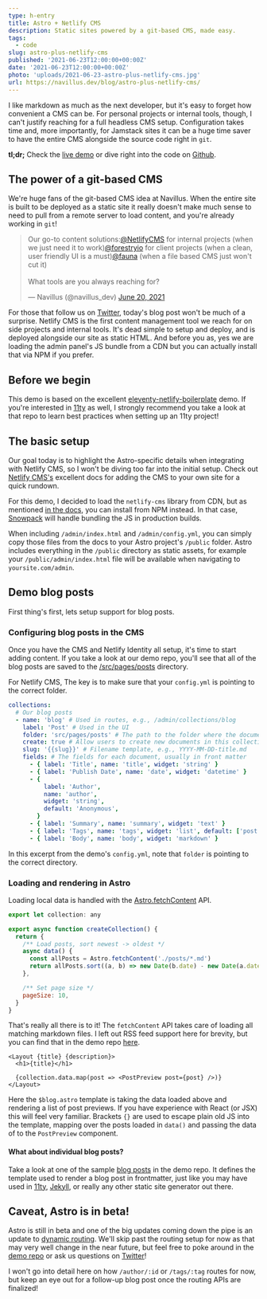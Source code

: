 ```yaml
---
type: h-entry
title: Astro + Netlify CMS
description: Static sites powered by a git-based CMS, made easy.
tags:
  - code
slug: astro-plus-netlify-cms
published: '2021-06-23T12:00:00+00:00Z'
date: '2021-06-23T12:00:00+00:00Z'
photo: 'uploads/2021-06-23-astro-plus-netlify-cms.jpg'
url: https://navillus.dev/blog/astro-plus-netlify-cms/
---
```


I like markdown as much as the next developer, but it's easy to forget how convenient a CMS can be. For personal projects or internal tools, though, I can't justify reaching for a full headless CMS setup. Configuration takes time and, more importantly, for Jamstack sites it can be a huge time saver to have the entire CMS alongside the source code right in `git`.

**tl;dr;** Check the [live demo](https://demo-astro-netlify-cms.netlify.app/) or dive right into the code on [Github](https://github.com/Navillus-BV/demo-astro-netlify-cms).

## The power of a git-based CMS

We're huge fans of the git-based CMS idea at Navillus. When the entire site is built to be deployed as a static site it really doesn't make much sense to need to pull from a remote server to load content, and you're already working in `git`!

<blockquote class="twitter-tweet"><p lang="en" dir="ltr">Our go-to content solutions:<a href="https://twitter.com/NetlifyCMS?ref_src=twsrc%5Etfw">@NetlifyCMS</a> for internal projects (when we just need it to work)<a href="https://twitter.com/forestryio?ref_src=twsrc%5Etfw">@forestryio</a> for client projects (when a clean, user friendly UI is a must)<a href="https://twitter.com/fauna?ref_src=twsrc%5Etfw">@fauna</a> (when a file based CMS just won&#39;t cut it)<br><br>What tools are you always reaching for?</p>&mdash; Navillus (@navillus_dev) <a href="https://twitter.com/navillus_dev/status/1406690186189328384?ref_src=twsrc%5Etfw">June 20, 2021</a></blockquote> <script async src="https://platform.twitter.com/widgets.js" charset="utf-8"></script>

For those that follow us on [Twitter](https://twitter.com/navillus_dev), today's blog post won't be much of a surprise. Netlify CMS is the first content management tool we reach for on side projects and internal tools. It's dead simple to setup and deploy, and is deployed alongside our site as static HTML. And before you as, yes we are loading the admin panel's JS bundle from a CDN but you can actually install that via NPM if you prefer.

## Before we begin

This demo is based on the excellent [eleventy-netlify-boilerplate](https://github.com/danurbanowicz/eleventy-netlify-boilerplate) demo. If you're interested in [11ty](https://11ty.dev) as well, I strongly recommend you take a look at that repo to learn best practices when setting up an 11ty project!

## The basic setup

Our goal today is to highlight the Astro-specific details when integrating with Netlify CMS, so I won't be diving too far into the initial setup. Check out [Netlify CMS's](https://www.netlifycms.org/docs/add-to-your-site/) excellent docs for adding the CMS to your own site for a quick rundown.

For this demo, I decided to load the `netlify-cms` library from CDN, but as mentioned [in the docs](https://www.netlifycms.org/docs/add-to-your-site/#installing-with-npm), you can install from NPM instead. In that case, [Snowpack](https://www.snowpack.dev/) will handle bundling the JS in production builds.

When including `/admin/index.html` and `/admin/config.yml`, you can simply copy those files from the docs to your Astro project's `/public` folder. Astro includes everything in the `/public` directory as static assets, for example your `/public/admin/index.html` file will be available when navigating to `yoursite.com/admin`.

## Demo blog posts

First thing's first, lets setup support for blog posts.

### Configuring blog posts in the CMS

Once you have the CMS and Netlify Identity all setup, it's time to start adding content. If you take a look at our demo repo, you'll see that all of the blog posts are saved to the [/src/pages/posts](https://github.com/Navillus-BV/demo-astro-netlify-cms/tree/main/src/pages/posts) directory.

For Netlify CMS, The key is to make sure that your `config.yml` is pointing to the correct folder.

```yaml
collections:
  # Our blog posts
  - name: 'blog' # Used in routes, e.g., /admin/collections/blog
    label: 'Post' # Used in the UI
    folder: 'src/pages/posts' # The path to the folder where the documents are stored
    create: true # Allow users to create new documents in this collection
    slug: '{{slug}}' # Filename template, e.g., YYYY-MM-DD-title.md
    fields: # The fields for each document, usually in front matter
      - { label: 'Title', name: 'title', widget: 'string' }
      - { label: 'Publish Date', name: 'date', widget: 'datetime' }
      - {
          label: 'Author',
          name: 'author',
          widget: 'string',
          default: 'Anonymous',
        }
      - { label: 'Summary', name: 'summary', widget: 'text' }
      - { label: 'Tags', name: 'tags', widget: 'list', default: ['post'] }
      - { label: 'Body', name: 'body', widget: 'markdown' }
```

In this excerpt from the demo's `config.yml`, note that `folder` is pointing to the correct directory.

### Loading and rendering in Astro

Loading local data is handled with the [Astro.fetchContent](https://github.com/snowpackjs/astro#-fetching-data) API.

```js
export let collection: any

export async function createCollection() {
  return {
    /** Load posts, sort newest -> oldest */
    async data() {
      const allPosts = Astro.fetchContent('./posts/*.md')
      return allPosts.sort((a, b) => new Date(b.date) - new Date(a.date))
    },

    /** Set page size */
    pageSize: 10,
  }
}
```

That's really all there is to it! The `fetchContent` API takes care of loading all matching markdown files. I left out RSS feed support here for brevity, but you can find that in the demo repo [here](https://github.com/Navillus-BV/demo-astro-netlify-cms/blob/main/src/pages/%24blog.astro).

```astro
<Layout {title} {description}>
  <h1>{title}</h1>

  {collection.data.map(post => <PostPreview post={post} />)}
</Layout>
```

Here the `$blog.astro` template is taking the data loaded above and rendering a list of post previews. If you have experience with React (or JSX) this will feel very familiar. Brackets `{}` are used to escape plain old JS into the template, mapping over the posts loaded in `data()` and passing the data of to the `PostPreview` component.

#### What about individual blog posts?

Take a look at one of the sample [blog posts](https://github.com/Navillus-BV/demo-astro-netlify-cms/blob/main/src/pages/posts/firstpost.md) in the demo repo. It defines the template used to render a blog post in frontmatter, just like you may have used in [11ty](https://11ty.dev), [Jekyll](https://jekyllrb.com/), or really any other static site generator out there.

## Caveat, Astro is in beta!

Astro is still in beta and one of the big updates coming down the pipe is an update to [dynamic routing](https://github.com/snowpackjs/astro/issues/80). We'll skip past the routing setup for now as that may very well change in the near future, but feel free to poke around in the [demo repo](https://github.com/Navillus-BV/demo-astro-netlify-cms) or ask us questions on [Twitter](https://twitter.com/navillus_dev)!

I won't go into detail here on how `/author/:id` or `/tags/:tag` routes for now, but keep an eye out for a follow-up blog post once the routing APIs are finalized!
